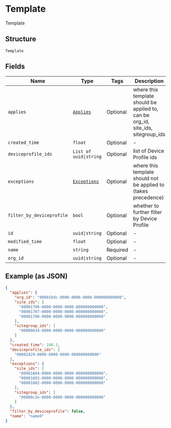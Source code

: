 
# Template

Template

## Structure

`Template`

## Fields

| Name | Type | Tags | Description |
|  --- | --- | --- | --- |
| `applies` | [`Applies`](../../doc/models/applies.md) | Optional | where this template should be applied to, can be org_id, site_ids, sitegroup_ids |
| `created_time` | `float` | Optional | - |
| `deviceprofile_ids` | `List of uuid\|string` | Optional | list of Device Profile ids |
| `exceptions` | [`Exceptions`](../../doc/models/exceptions.md) | Optional | where this template should not be applied to (takes precedence) |
| `filter_by_deviceprofile` | `bool` | Optional | whether to further filter by Device Profile |
| `id` | `uuid\|string` | Optional | - |
| `modified_time` | `float` | Optional | - |
| `name` | `string` | Required | - |
| `org_id` | `uuid\|string` | Optional | - |

## Example (as JSON)

```json
{
  "applies": {
    "org_id": "00001bdc-0000-0000-0000-000000000000",
    "site_ids": [
      "00001706-0000-0000-0000-000000000000",
      "00001707-0000-0000-0000-000000000000",
      "00001708-0000-0000-0000-000000000000"
    ],
    "sitegroup_ids": [
      "00000634-0000-0000-0000-000000000000"
    ]
  },
  "created_time": 198.3,
  "deviceprofile_ids": [
    "00002429-0000-0000-0000-000000000000"
  ],
  "exceptions": {
    "site_ids": [
      "00001604-0000-0000-0000-000000000000",
      "00001603-0000-0000-0000-000000000000",
      "00001602-0000-0000-0000-000000000000"
    ],
    "sitegroup_ids": [
      "00000c2e-0000-0000-0000-000000000000"
    ]
  },
  "filter_by_deviceprofile": false,
  "name": "name0"
}
```

